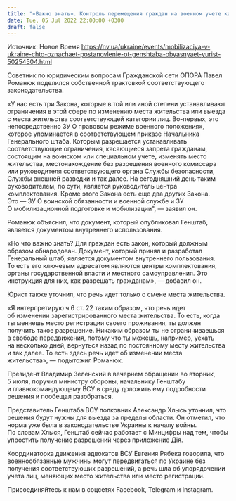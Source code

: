 ```yaml
---
title: "«Важно знать». Контроль перемещения граждан на военном учете касается только смены места жительства — юрист"
date: Tue, 05 Jul 2022 22:00:00 +0300
draft: false
---
```

Источник: Новое Время https://nv.ua/ukraine/events/mobilizaciya-v-ukraine-chto-oznachaet-postanovlenie-ot-genshtaba-obyasnyaet-yurist-50254504.html


 Советник по юридическим вопросам Гражданской сети ОПОРА Павел Романюк поделился собственной трактовкой соответствующего законодательства.

«У нас есть три Закона, которые в той или иной степени устанавливают ограничения в этой сфере по изменению места жительства или выезда с места жительства соответствующей категории лиц. Во-первых, это непосредственно ЗУ О правовом режиме военного положения», которое упоминается в соответствующем приказе Начальника Генерального штаба. Которым разрешается устанавливать соответствующие ограничения, касающиеся запрета гражданам, состоящим на воинском или специальном учете, изменять место жительства, местонахождение без разрешения военного комиссара или руководителя соответствующего органа Службы безопасности, Службы внешней разведки и так далее. На сегодняшний день таким руководителем, по сути, является руководитель центра комплектования. Кроме этого Закона есть еще два других Закона. Это — ЗУ О воинской обязанности и военной службе и ЗУ О мобилизационной подготовке и мобилизации", — заявил он.

Романюк объяснил, что документ, который опубликовал Генштаб, является документом внутреннего использования.

«Но что важно знать? Для граждан есть закон, который должным образом обнародован. Документ, который принял и разработал Генеральный штаб, является документом внутреннего пользования. То есть его ключевым адресатом являются центры комплектования, органы государственной власти и местного самоуправления. Это инструкция для них, как разрешать гражданам», — добавил он.

Юрист также уточнил, что речь идет только о смене места жительства.

«Я интерпретирую ч.6 ст. 22 таким образом, что речь идет об изменении зарегистрированного места жительства. То есть, когда ты меняешь место регистрации своего проживания, ты должен получить такое разрешение. Никаким образом ты не ограничиваешься в свободе передвижения, потому что ты можешь, например, уехать на несколько дней, вернуться назад по постоянному месту жительства и так далее. То есть здесь речь идет об изменении места жительства», — подытожил Романюк.

Президент Владимир Зеленский в вечернем обращении во вторник, 5 июля, поручил министру обороны, начальнику Генштабу и главнокомандующему ВСУ в среду доложить ему подробности решения и пообещал разобраться.

Представитель Генштаба ВСУ полковник Александр Хлысь уточнил, что решения будут нужны для выезда за пределы области. Он отметил, что норма уже была в законодательстве Украины к началу войны. По словам Хлыся, Генштаб сейчас работает с Минцифры над тем, чтобы упростить получение разрешений через приложение Дія.

Координаторка движения адвокатов ВСУ Евгения Рябека говорила, что военнообязанные мужчины могут передвигаться по Украине без получения соответствующих разрешений, а речь шла об упорядочении учета лиц, меняющих место жительства или место регистрации.

Присоединяйтесь к нам в соцсетях Facebook, Telegram и Instagram.
